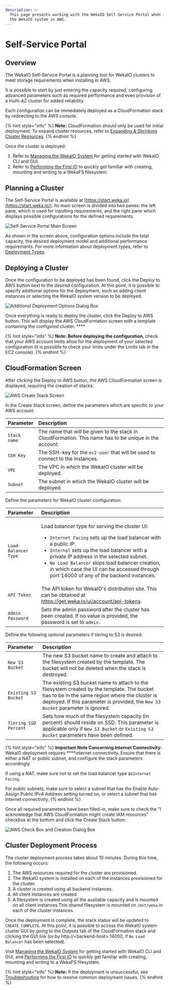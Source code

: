 ```yaml
---
description: >-
  This page presents working with the WekaIO Self-Service Portal when installing
  the WekaIO system in AWS.
---
```


# Self-Service Portal

## Overview

The WekaIO Self-Service Portal is a planning tool for WekaIO clusters to meet storage requirements when installing in AWS.

It is possible to start by just entering the capacity required, configuring advanced parameters such as required performance and even provision of a multi-AZ cluster for added reliability.

Each configuration can be immediately deployed as a CloudFormation stack by redirecting to the AWS console. 

{% hint style="info" %}
**Note:** CloudFormation should only be used for initial deployment. To expand cluster resources, refer to [Expanding & Shrinking Cluster Resources](../../usage/expanding-and-shrinking-cluster-resources/).
{% endhint %}

Once the cluster is deployed:

1. Refer to [Managing the WekaIO System ](../../getting-started-with-wekaio/managing-wekaio-system.md)for getting started with WekaIO CLI and GUI.
2. Refer to [Performing the First IO](../../getting-started-with-wekaio/performing-the-first-io.md) to quickly get familiar with creating, mounting and writing to a WekaFS filesystem.

## Planning a Cluster

The Self-Service Portal is available at [https://start.weka.io](https://start.weka.io/). Its main screen is divided into two panes: the left pane, which is used for inputting requirements, and the right pane which displays possible configurations for the defined requirements.

![Self-Service Portal Main Screen](../../.gitbook/assets/01-calculator-overview.png)

As shown in the screen above, configuration options include the total capacity, the desired deployment model and additional performance requirements. For more information about deployment types, refer to [Deployment Types](deployment-types.md).

## Deploying a Cluster

Once the configuration to be deployed has been found, click the Deploy to AWS button next to the desired configuration. At this point, it is possible to specify additional options for the deployment, such as adding client instances or selecting the WekaIO system version to be deployed.

![Additional Deployment Options Dialog Box](../../.gitbook/assets/start.weka.io-deploy.png)

Once everything is ready to deploy the cluster, click the Deploy to AWS button. This will display the AWS CloudFormation screen with a template containing the configured cluster. ****

{% hint style="info" %}
**Note: Before deploying the configuration,** check that your AWS account limits allow for the deployment of your selected configuration \(it is possible to check your limits under the Limits tab in the EC2 console\).
{% endhint %}

## CloudFormation Screen

After clicking the Deploy to AWS button, the AWS CloudFormation screen is displayed, requiring the creation of stacks. 

![AWS Create Stack Screen](../../.gitbook/assets/cf-stack-3.6.png)

In the Create Stack screen, define the parameters which are specific to your AWS account:

| Parameter | Description |
| :--- | :--- |
| `Stack name` | The name that will be given to the stack in CloudFormation. This name has to be unique in the account. |
| `SSH Key` | The SSH-key for the `ec2-user` that will be used to connect to the instances. |
| `VPC` | The VPC in which the WekaIO cluster will be deployed.  |
| `Subnet` | The subnet in which the WekaIO cluster will be deployed.  |

Define the parameters for WekaIO cluster configuration:

<table>
  <thead>
    <tr>
      <th style="text-align:left">Parameter</th>
      <th style="text-align:left">Description</th>
    </tr>
  </thead>
  <tbody>
    <tr>
      <td style="text-align:left"><code>Load-Balancer Type</code>
      </td>
      <td style="text-align:left">
        <p>Load balancer type for serving the cluster UI:</p>
        <ul>
          <li><code>Internet Facing</code> sets up the load balancer with a public IP.</li>
          <li><code>Internal</code> sets up the load balancer with a private IP address
            in the selected subnet.</li>
          <li><code>No Load Balancer</code> skips load balancer creation, in which case
            the UI can be accessed through port 14000 of any of the backend instances.</li>
        </ul>
      </td>
    </tr>
    <tr>
      <td style="text-align:left"><code>API Token</code>
      </td>
      <td style="text-align:left">The API token for WekaIO&apos;s distribution site. This can be obtained
        at <a href="https://get.weka.io/ui/account/api-tokens">https://get.weka.io/ui/account/api-tokens</a>.</td>
    </tr>
    <tr>
      <td style="text-align:left"><code>Admin Password</code>
      </td>
      <td style="text-align:left">Sets the admin password after the cluster has been created. If no value
        is provided, the password is set to <code>admin.</code> 
      </td>
    </tr>
  </tbody>
</table>

Define the following optional parameters if tiering to S3 is desired:

| Parameter | Description |
| :--- | :--- |
| `New S3 Bucket` | The new S3 bucket name to create and attach to the filesystem created by the template. The bucket will not be deleted when the stack is destroyed. |
| `Existing S3 Bucket` | The existing S3 bucket name to attach to the filesystem created by the template. The bucket has to be in the same region where the cluster is deployed. If this parameter is provided, the `New S3 Bucket` parameter is ignored. |
| `Tiering SSD Percent` | Sets how much of the filesystem capacity \(in percent\) should reside on SSD. This parameter is applicable only if `New S3 Bucket` or `Existing S3 Bucket` parameters have been defined. |

{% hint style="info" %}
**Important Note Concerning Internet Connectivity:** WekaIO deployment requires ****internet connectivity. Ensure that there is either a NAT or public subnet, and configure the stack parameters accordingly. 

If using a NAT, make sure not to set the load balancer type as`Internet Facing`.

For public subnets, make sure to select a subnet that has the Enable Auto-Assign Public IPv4 Address setting turned on, or select a subnet that has Internet connectivity.
{% endhint %}

Once all required parameters have been filled-in, make sure to check the "I acknowledge that AWS CloudFormation might create IAM resources” checkbox at the bottom and click the Create Stack button:

![AWS Check Box and Creation Dialog Box](../../.gitbook/assets/3.6-cf-iam-ack.png)

## Cluster Deployment Process

The cluster deployment process takes about 10 minutes. During this time, the following occurs:

1. The AWS resources required for the cluster are provisioned.
2. The WekaIO system is installed on each of the instances provisioned for the cluster.
3. A cluster is created using all backend instances.
4. All client instances are created.
5. A filesystem is created using all the available capacity and is mounted on all client instances.This shared filesystem is mounted on `/mnt/weka` in each of the cluster instances.

Once the deployment is complete, the stack status will be updated to `CREATE_COMPLETE`. At this point, it is possible to access the WekaIO system cluster GUI by going to the Outputs tab of the CloudFormation stack and clicking the GUI link \(or by http://&lt;backend-host&gt;:14000, if `No Load Balancer` has been selected\). 

Visit [Managing the WekaIO System ](../../getting-started-with-wekaio/managing-wekaio-system.md)for getting started with WekaIO CLI and GUI, and [Performing the First IO](../../getting-started-with-wekaio/performing-the-first-io.md) to quickly get familiar with creating, mounting and writing to a WekaFS filesystem.

{% hint style="info" %}
**Note:** If the deployment is unsuccessful, see [Troubleshooting](troubleshooting.md) for how to resolve common deployment issues.
{% endhint %}

